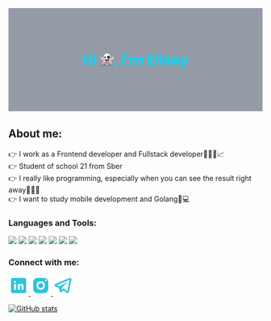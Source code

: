 ![MasterHead](./images/banner.png)

## About me:
👉 I work as a Frontend developer and Fullstack developer🧑🏼‍💻📈
<br>
👉 Student of school 21 from Sber
<br>
👉 I really like programming, especially when you can see the result right away🧑🏼‍💻
<br>
👉 I want to study mobile development and Golang📲💻
<br>

<h3 align="left">Languages and Tools:</h3>
<p align="left">

<img src="https://cdn.jsdelivr.net/gh/devicons/devicon/icons/c/c-original.svg" width="30" />
<img src="https://cdn.jsdelivr.net/gh/devicons/devicon/icons/javascript/javascript-plain.svg" width="30" />
<img src="https://cdn.jsdelivr.net/gh/devicons/devicon/icons/typescript/typescript-plain.svg" width="30" />
<img src="https://cdn.jsdelivr.net/gh/devicons/devicon/icons/react/react-original-wordmark.svg" width="30" />
<img src="https://cdn.jsdelivr.net/gh/devicons/devicon/icons/redux/redux-original.svg" width="30"/>
<img src="https://cdn.jsdelivr.net/gh/devicons/devicon/icons/nestjs/nestjs-plain.svg" width="30" />
<img src="https://cdn.jsdelivr.net/gh/devicons/devicon/icons/adonisjs/adonisjs-original.svg" width="30"/>

</p>

<h3 align="start">Connect with me:</h3>
<a href="your li" target="blank" align="end">
<img src="./images/icons8-линкедин-48.png"  width="40"/>
</a>
<a href="https://www.instagram.com/xyesey" target="blank" align="center">
<img src="./images/icons8-instagram-48.png" width="40" />
</a>
<a href="https://t.me/eliseydev" target="blank" align="center">
<img src="./images/icons8-телеграмма-app-48.png" width="40" />
</a>
</p>

[![GitHub stats](https://github-readme-stats.vercel.app/api?username=eliseydevx)](https://github.com/eliseydevx/github-readme-stats)
